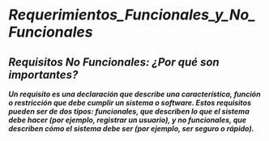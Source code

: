 # **_Requerimientos_Funcionales_y_No_Funcionales_**

## **_Requisitos No Funcionales: ¿Por qué son importantes?_**

**_Un requisito es una declaración que describe una característica, función o restricción que debe cumplir un sistema o software. Estos requisitos pueden ser de dos tipos: funcionales, que describen lo que el sistema debe hacer (por ejemplo, registrar un usuario), y no funcionales, que describen cómo el sistema debe ser (por ejemplo, ser seguro o rápido)._**
